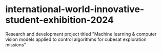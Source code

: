 # international-world-innovative-student-exhibition-2024
Research and development project titled "Machine learning &amp; computer vision models applied to control algorithms for cubesat exploration missions"
